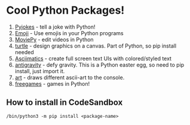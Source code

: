 # Cool Python Packages!

1. [Pyjokes](https://github.com/pyjokes/pyjokes) - tell a joke with Python!
2. [Emoji](https://github.com/carpedm20/emoji) - Use emojis in your Python programs
3. [MoviePy](https://github.com/Zulko/moviepy) - edit videos in Python
4. [turtle](https://docs.python.org/3/library/turtle.html) - design graphics on a canvas. Part of Python, so pip install needed
5. [Asciimatics](https://github.com/peterbrittain/asciimatics) - create full screen text UIs with colored/styled text
6. [antigravity](https://github.com/python/cpython/blob/main/Lib/antigravity.py) - defy gravity. This is a Python easter egg, so need to pip install, just import it.
7. [art](https://pypi.org/project/art/) - draws different ascii-art to the console.
8. [freegames](https://pypi.org/project/freegames/) - games in Python!

## How to install in CodeSandbox

```
/bin/python3 -m pip install <package-name>
```
